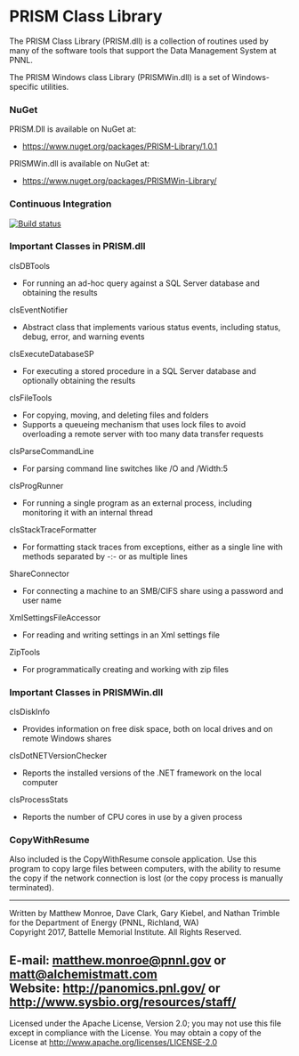 # PRISM Class Library

The PRISM Class Library (PRISM.dll) is a collection of routines used by
many of the software tools that support the Data Management System
at PNNL.

The PRISM Windows class Library (PRISMWin.dll) is a set of Windows-specific utilities.

### NuGet

PRISM.Dll is available on NuGet at:
* https://www.nuget.org/packages/PRISM-Library/1.0.1

PRISMWin.dll is available on NuGet at:
* https://www.nuget.org/packages/PRISMWin-Library/

### Continuous Integration

[![Build status](https://ci.appveyor.com/api/projects/status/jksrpug2p49jev2i?svg=true)](https://ci.appveyor.com/project/alchemistmatt/prism-class-library)

### Important Classes in PRISM.dll

clsDBTools
* For running an ad-hoc query against a SQL Server database and obtaining the results

clsEventNotifier
* Abstract class that implements various status events, including status, debug, error, and warning events

clsExecuteDatabaseSP
* For executing a stored procedure in a SQL Server database and optionally obtaining the results

clsFileTools
* For copying, moving, and deleting files and folders
* Supports a queueing mechanism that uses lock files to avoid overloading a remote server with too many data transfer requests

clsParseCommandLine
* For parsing command line switches like /O and /Width:5

clsProgRunner
* For running a single program as an external process, including monitoring it with an internal thread

clsStackTraceFormatter
* For formatting stack traces from exceptions, either as a single line with methods separated by -:- or as multiple lines

ShareConnector
* For connecting a machine to an SMB/CIFS share using a password and user name

XmlSettingsFileAccessor
* For reading and writing settings in an Xml settings file

ZipTools 
* For programmatically creating and working with zip files

### Important Classes in PRISMWin.dll

clsDiskInfo
* Provides information on free disk space, both on local drives and on remote Windows shares

clsDotNETVersionChecker
* Reports the installed versions of the .NET framework on the local computer

clsProcessStats
* Reports the number of CPU cores in use by a given process


### CopyWithResume

Also included is the CopyWithResume console application.  Use this program to
copy large files between computers, with the ability to resume the copy
if the network connection is lost (or the copy process is manually terminated).

-------------------------------------------------------------------------------
Written by Matthew Monroe, Dave Clark, Gary Kiebel, and Nathan Trimble for the Department of Energy (PNNL, Richland, WA) \
Copyright 2017, Battelle Memorial Institute.  All Rights Reserved.

E-mail: matthew.monroe@pnnl.gov or matt@alchemistmatt.com \
Website: http://panomics.pnl.gov/ or http://www.sysbio.org/resources/staff/
-------------------------------------------------------------------------------

Licensed under the Apache License, Version 2.0; you may not use this file except
in compliance with the License.  You may obtain a copy of the License at
http://www.apache.org/licenses/LICENSE-2.0
